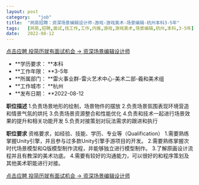 ```yaml
---
layout:	post
category:	"job"
title:	"网易招聘：资深场景编辑设计师-游戏-游戏美术-场景编辑-杭州本科3-5年"
tags:	[网易,招聘,面试,找工作,工作,内推,游戏,游戏美术,场景编辑,杭州,本科,3-5年]
date:	2022-08-12
---
```


[点击应聘 投简历就有面试机会 -> 资深场景编辑设计师](http://mobile.bole.netease.com/bole/boleDetail?id=32452&employeeId=346f03c3cda5f04c&key=all)



- **学历要求： **本科
- **工作年限： **3-5年
- **所属部门： **雷火事业群-雷火艺术中心-美术二部-羲和美术组
- **工作城市： **杭州
- **发布日期： **2022-08-12



**职位描述**
1.负责场景地形的绘制，场景物件的摆放
2.负责场景氛围表现环境营造和情景气氛的烘托
3.负责场景资源整合和性能优化
4.负责和技术一起进行场景效果的提升和相关功能开发
5.负责对接策划对玩法需求的跟进和执行



**职位要求**
资格要求，如经验、技能、学历、专业等（Qualification）
1.需要熟练掌握Unity引擎，并且参与过多款Unity引擎手游项目的开发。
2.需要熟练掌握次时代场景模型和Q版模型制作流程，并能够独立进行模型制作。
3.了解原画设计流程并且有教深的美术功底。
4.需要有较好的沟通能力，可以很好的和程序策划及其他美术职能进行对接。



[点击应聘 投简历就有面试机会 -> 资深场景编辑设计师](http://mobile.bole.netease.com/bole/boleDetail?id=32452&employeeId=346f03c3cda5f04c&key=all)